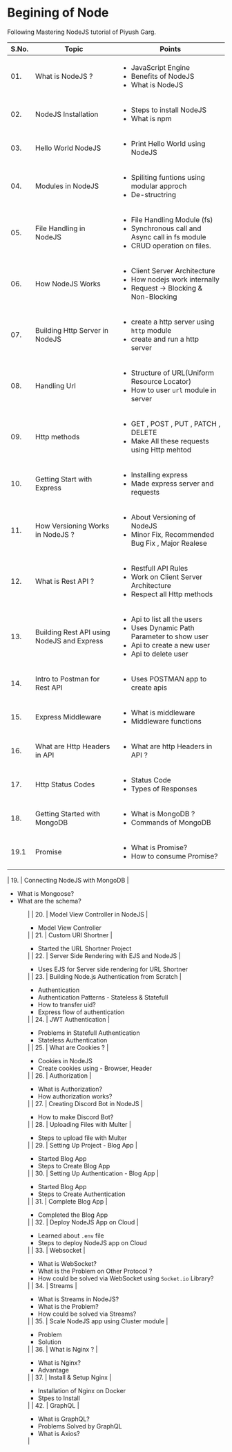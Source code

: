 # Begining of Node
Following Mastering NodeJS tutorial of Piyush Garg. 

| S.No. | Topic        | Points |
| ---    |  ---         | ----- |
| 01. |   What is NodeJS ? |  <ul><li> JavaScript Engine </li><li> Benefits of NodeJS </li><li> What is NodeJS </li></ul>|
| 02. | NodeJS Installation |<ul><li> Steps to install NodeJS</li><li> What is npm </li></ul>|
| 03. | Hello World NodeJS| <ul><li> Print Hello World using NodeJS </li></ul>|
| 04. | Modules in NodeJS |<ul><li> Spiliting funtions using modular approch<li> De-structring</li></ul>  |
| 05. | File Handling in NodeJS |<ul><li> File Handling Module (fs)<li> Synchronous call and Async call in fs module<li> CRUD operation on files. </li></ul> |
| 06. | How NodeJS Works |<ul><li> Client Server Architecture<li> How nodejs work internally<li> Request -> Blocking & Non-Blocking </li></ul>|
| 07. | Building Http Server in NodeJS |<ul><li> create a http server using `http` module<li> create and run a http server</li></ul> |
| 08. | Handling Url |<ul><li> Structure of URL(Uniform Resource Locator)<li> How to user `url` module in server</li></ul> |
| 09. | Http methods |<ul><li> GET , POST , PUT , PATCH , DELETE<li> Make All these requests using Http mehtod </li></ul>|
| 10. | Getting Start with Express |<ul><li> Installing express<li> Made express server and requests </li></ul>|
| 11. | How Versioning Works in NodeJS ? |<ul><li> About Versioning of NodeJS<li> Minor Fix, Recommended Bug Fix , Major Realese </li></ul>|
| 12. | What is Rest API ? |<ul><li> Restfull API Rules <li> Work on Client Server Architecture <li> Respect all Http methods </li></ul>|
| 13. | Building Rest API using NodeJS and Express |<ul><li>Api to list all the users</li> <li>Uses Dynamic Path Parameter to show user </li> <li>Api to create a new user </li> <li>Api to delete user  </ul> |
| 14. | Intro to Postman for Rest API | <ul><li>Uses POSTMAN app to create apis</li></ul> |
| 15. | Express Middleware | <ul><li>What is middleware</li> <li>Middleware functions</li></ul> |
| 16. | What are Http Headers in API | <ul> <li>What are http Headers in API ?</li> </ul> |
| 17. | Http Status Codes | <ul><li>Status Code</li> <li> Types of Responses </li> </ul> |
| 18. | Getting Started with MongoDB |<ul><li>What is MongoDB ?</li> <li>Commands of MongoDB</li> </ul> |
| 19.1 | Promise | <ul><li>What is Promise?</li> <li>How to consume Promise?</li><ul> |

| 19. | Connecting NodeJS with MongoDB | <ul><li>What is Mongoose?</li> <li>What are the schema?</li><ul> |
| 20. | Model View Controller in NodeJS | <ul><li>Model View Controller</li></ul>|
| 21. | Custom URl Shortner | <ul><li>Started the URL Shortner Project</li></ul>|
| 22. | Server Side Rendering with EJS and NodeJS | <ul><li> Uses EJS for Server side rendering for URL Shortner</li></ul> |
| 23. | Building Node.js Authentication from Scratch |<ul><li>Authentication </li> <li>Authentication Patterns - Stateless & Statefull</li> <li>How to transfer uid?</li> <li>Express flow of authentication</li></ul> | 
| 24. | JWT Authentication |<ul><li> Problems in Statefull Authentication </li><li> Stateless Authentication</li></ul> |
| 25. | What are Cookies ? | <ul><li>Cookies in NodeJS</li> <li> Create cookies using - Browser, Header </li></ul> |
| 26. | Authorization |<ul><li>What is Authorization?</li> <li>How authorization works? </li></ul>|
| 27. | Creating Discord Bot in NodeJS | <ul><li>How to make Discord Bot?</li></ul> |
| 28. | Uploading Files with Multer |<ul><li>Steps to upload file with Multer</li></ul> |
| 29. | Setting Up Project - Blog App | <ul><li>Started Blog App</li><li>Steps to Create Blog App</li></ul>|
| 30. | Setting Up Authentication - Blog App |<ul><li>Started Blog App</li><li>Steps to Create Authentication </li></ul>|
| 31. | Complete Blog App |<ul><li>Completed the Blog App</li></ul>|
| 32. | Deploy NodeJS App on Cloud |<ul><li>Learned about `.env` file</li><li>Steps to deploy NodeJS app on Cloud</li></ul>|
| 33. | Websocket |<ul><li>What is WebSocket?</li><li>What is the Problem on Other Protocol ?</li></li><li>How could be solved via WebSocket using `Socket.io` Library?</li></ul>|
| 34. | Streams |<ul><li>What is Streams in NodeJS?</li><li>What is the Problem?</li></li><li>How could be solved via Streams?</li></ul>|
| 35. | Scale NodeJS app using Cluster module |<ul><li>Problem</li><li>Solution</li></ul>|
| 36. | What is Nginx ? |<ul><li>What is Nginx?</li><li>Advantage</li></ul>|
| 37. | Install & Setup Nginx |<ul><li>Installation of Nginx on Docker</li><li>Stpes to Install</li></ul>|
| 42. | GraphQL |<ul><li>What is GraphQL?</li><li>Problems Solved by GraphQL</li><li>What is Axios?</li></ul>|


